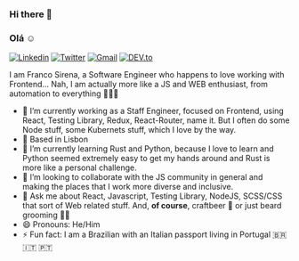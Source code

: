 ### Hi there 👋 
### Olá ☺️

<a href="https://www.linkedin.com/in/francosirena/" target="_blank"><img src="https://img.shields.io/badge/-francosirena-blue?style=flat-square&logo=Linkedin&logoColor=white" alt="Linkedin"></a> <a href="https://twitter.com/francosirena" target="_blank"><img src="https://img.shields.io/badge/-@francosirena-1ca0f1?style=flat-square&labelColor=1ca0f1&logo=twitter&logoColor=white" alt="Twitter"></a> <a href="mailto:fsirena@gmail.com" target="_blank"><img src="https://img.shields.io/badge/-fsirena@gmail.com-c14438?style=flat-square&logo=Gmail&logoColor=white" alt="Gmail"></a> <a href="https://dev.to/francosirena" target="_blank"><img src="https://img.shields.io/badge/francosirena-%230A0A0A.svg?&style=flat-square&logo=DEV.to&logoColor=white" alt="DEV.to"></a>

I am Franco Sirena, a Software Engineer who happens to love working with Frontend... Nah, I am actually more like a JS and WEB enthusiast, from automation to everything 👨🏻‍💻

- 🔭 I’m currently working as a Staff Engineer, focused on Frontend, using React, Testing Library, Redux, React-Router, name it. But I often do some Node stuff, some Kubernets stuff, which I love by the way. 
- 📍 Based in Lisbon
- 🌱 I’m currently learning Rust and Python, because I love to learn and Python seemed extremely easy to get my hands around and Rust is more like a personal challenge.
- 👯 I’m looking to collaborate with the JS community in general and making the places that I work more diverse and inclusive.
- 💬 Ask me about React, Javascript, Testing Library, NodeJS, SCSS/CSS that sort of Web related stuff. And, **of course**, craftbeer 🍺 or just beard grooming 🧔🏻
- 😄 Pronouns: He/Him
- ⚡ Fun fact: I am a Brazilian with an Italian passport living in Portugal 🇧🇷 🇮🇹 🇵🇹
